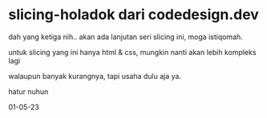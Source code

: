 # slicing-holadok dari codedesign.dev

 dah yang ketiga nih.. akan ada lanjutan seri slicing ini, moga istiqomah.

 untuk slicing yang ini hanya html & css, mungkin nanti akan lebih kompleks lagi

 walaupun banyak kurangnya, tapi usaha dulu aja ya.

 hatur nuhun

01-05-23
